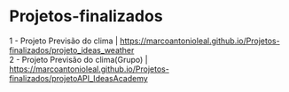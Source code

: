 # Projetos-finalizados
 1 - Projeto Previsão do clima | https://marcoantonioleal.github.io/Projetos-finalizados/projeto_ideas_weather <br>
 2 - Projeto Previsão do clima(Grupo) | https://marcoantonioleal.github.io/Projetos-finalizados/projetoAPI_IdeasAcademy

